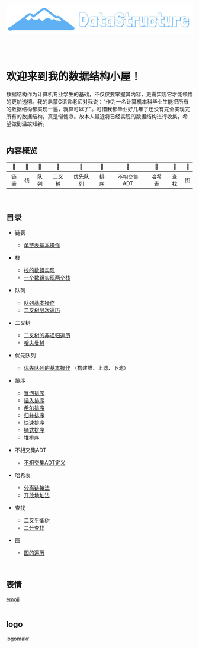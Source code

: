 <div align="center">
    <br>
    <br>
    <br>
    <img src="pics/logo.jpg" width="550px">
    <br>
    <br>
    <br>
    <br>
</div>

# 欢迎来到我的数据结构小屋！

数据结构作为计算机专业学生的基础，不仅仅要掌握其内容，更需实现它才能领悟的更加透彻。我的启蒙C语言老师对我说：“作为一名计算机本科毕业生能把所有的数据结构都实现一遍，就算可以了”。可惜我都毕业好几年了还没有完全实现完所有的数据结构，真是惭愧:sweat_smile:。故本人最近将已经实现的数据结构进行收集，希望做到温故知新。
<br>
<br>

## 内容概览

| :grapes: | :melon: | :watermelon: | :tangerine: | :lemon: | :banana: | :pineapple: | :apple: | :strawberry: | :peach: |
| :--------: | :---------: | :---------: | :---------: | :---------: | :---------: | :-------: | :-------:| :------:| :------:|
| 链表 | 栈 | 队列 | 二叉树 | 优先队列 | 排序 | 不相交集ADT | 哈希表 | 查找 | 图 |
<br>

## 目录

* 链表
    * [单链表基本操作](./单链表/链表基本操作.cpp)

* 栈
    * [栈的数组实现](./栈/用数组实现的栈.cpp)
    * [一个数组实现两个栈](./栈/一个数组两个栈)

* 队列
    * [队列基本操作](./队列/队列基本操作/队列.cpp)
    * [二叉树层次遍历](./队列/二叉树层次遍历.cpp)

* 二叉树
    * [二叉树的非递归遍历](./二叉树/二叉树非递归遍历/二叉树非递归遍历.cpp)
    * [哈夫曼树](./二叉树/哈夫曼树/huffman.py)

* 优先队列
    * [优先队列的基本操作](./优先队列/堆.cpp) （构建堆、上滤、下滤）

* 排序
    * [冒泡排序](./排序/冒泡排序.cpp)
    * [插入排序](./排序/插入排序.cpp)
    * [希尔排序](./排序/希尔排序.cpp)
    * [归并排序](./排序/归并排序.cpp)
    * [快速排序](./排序/快速排序.cpp)
    * [桶式排序](./排序/桶式排序.cpp)
    * [堆排序](./排序/堆排序.cpp)
    
* 不相交集ADT
    * [不相交集ADT定义](./不相交集ADT/DisjSet.md)

* 哈希表
    * [分离链接法](./哈希表/分离链接法/HashTable.cpp)
    * [开放地址法](./哈希表/开放地址法（平方探测）/HashTable.cpp)

* 查找
    * [二叉平衡树](./二叉树/二叉平衡树/二叉平衡树基本操作.cpp)
    * [二分查找](./查找/二分查找.py)

* 图
    * [图的遍历](./图/图的遍历/图的遍历.cpp)
<br>

## 表情
[emoji](https://emojipedia.org/)
<br>
<br>

## logo
[logomakr](https://logomakr.com/)
